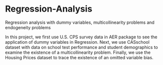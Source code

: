 # Regression-Analysis
Regression analysis with dummy variables, multicollinearity problems and endogeneity problems

In this project, we first use U.S. CPS survey data in AER package to see the application of dummy variables in Regression. Next, we use CASschool dataset with data on school test performance and student demographics to examine the existence of a multicollinearity problem. Finally, we use the Housing Prices dataset to trace the existence of an omitted variable bias.
